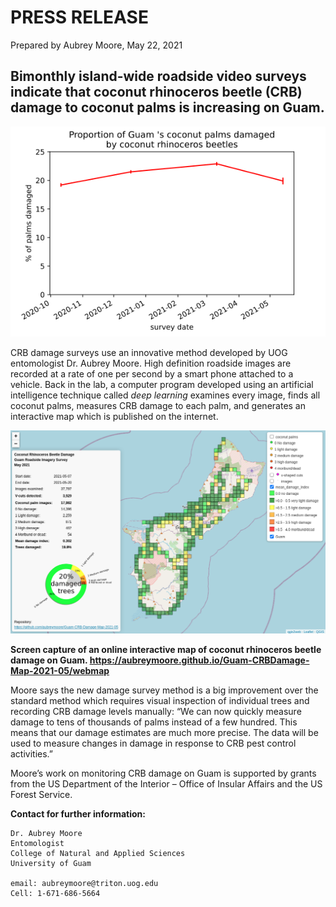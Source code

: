# PRESS RELEASE

Prepared by Aubrey Moore, May 22, 2021

## Bimonthly island-wide roadside video surveys indicate that coconut rhinoceros beetle (CRB) damage to coconut palms is increasing on Guam.

![](timeline.png)

CRB damage surveys use an innovative method developed by UOG entomologist Dr. Aubrey Moore. High definition roadside images are recorded at a rate of one per second by a smart phone attached to a vehicle. Back in the lab, a computer program developed using an artificial intelligence technique called *deep learning* examines every image, finds all coconut palms, measures CRB damage to each palm, and generates an interactive map which is published on the internet.

![](webmap-screenshot.png)

**Screen capture of an online interactive map of coconut rhinoceros beetle damage on Guam. <https://aubreymoore.github.io/Guam-CRBDamage-Map-2021-05/webmap>**

Moore says the new damage survey method is a big improvement over the standard method which requires visual inspection of individual trees and recording CRB damage levels manually: “We can now quickly measure damage to tens of thousands of palms instead of a few hundred. This means that our damage estimates are much more precise. The data will be used to measure changes in damage in response to CRB pest control activities.”

Moore’s work on monitoring CRB damage on Guam is supported by grants from the US Department of the Interior – Office of Insular Affairs and the US Forest Service.

**Contact for further information:**
```
Dr. Aubrey Moore
Entomologist
College of Natural and Applied Sciences
University of Guam

email: aubreymoore@triton.uog.edu
Cell: 1-671-686-5664
```
 
